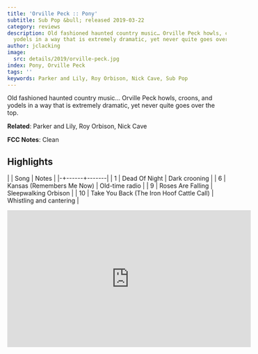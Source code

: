 ```yaml
---
title: 'Orville Peck :: Pony'
subtitle: Sub Pop &bull; released 2019-03-22
category: reviews
description: Old fashioned haunted country music… Orville Peck howls, croons, and
  yodels in a way that is extremely dramatic, yet never quite goes over the top.
author: jclacking
image:
  src: details/2019/orville-peck.jpg
index: Pony, Orville Peck
tags: ''
keywords: Parker and Lily, Roy Orbison, Nick Cave, Sub Pop
---
```

Old fashioned haunted country music… Orville Peck howls, croons, and yodels in a way that is extremely dramatic, yet never quite goes over the top.<!--more-->

**Related**: Parker and Lily, Roy Orbison, Nick Cave

**FCC Notes**: Clean

## Highlights

| | Song | Notes |
|-+------+-------|
| 1 | Dead Of Night | Dark crooning |
| 6 | Kansas (Remembers Me Now) | Old-time radio |
| 9 | Roses Are Falling | Sleepwalking Orbison |
| 10 | Take You Back (The Iron Hoof Cattle Call) | Whistling and cantering |

<div class="tlo-detail-video"><iframe width="560" height="315" src="https://www.youtube.com/embed/q3esGD6lcMM" frameborder="0" allow="autoplay; encrypted-media" allowfullscreen></iframe></div>


